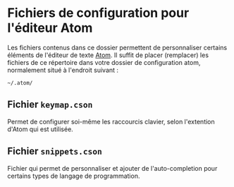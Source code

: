 # Fichiers de configuration pour l'éditeur Atom
Les fichiers contenus dans ce dossier permettent de personnaliser certains éléments de l'éditeur de texte [Atom](https://atom.io). Il suffit de placer (remplacer) les fichiers de ce répertoire dans votre dossier de configuration atom, normalement situé à l'endroit suivant :
```
~/.atom/
```


## Fichier `keymap.cson`
Permet de configurer soi-même les raccourcis clavier, selon l'extention d'Atom qui est utilisée.


## Fichier `snippets.cson`
Fichier qui permet de personnaliser et ajouter de l'auto-completion pour certains types de langage de programmation.

